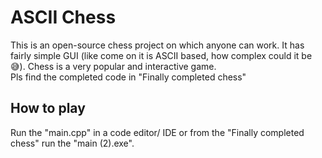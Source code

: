 <h1>ASCII Chess</h1>
This is an open-source chess project on which anyone can work. It has fairly simple GUI (like come on it is ASCII based, how complex could it be 😅). Chess is a very popular and interactive game. 
<br>
Pls find the completed code in "Finally completed chess"
<br>
<h2>How to play</h2>
Run the "main.cpp" in a code editor/ IDE or from the "Finally completed chess" run the "main (2).exe".
